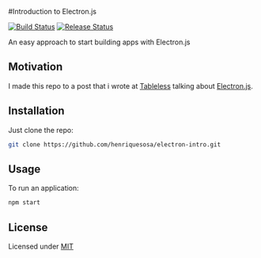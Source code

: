#Introduction to Electron.js

[![Build Status](https://travis-ci.org/henriquesosa/electron-intro.svg)](https://travis-ci.org/henriquesosa/electron-intro)
[![Release Status](https://img.shields.io/github/release/henriquesosa/electron-intro.svg)](https://github.com/henriquesosa/electron-intro/releases)

An easy approach to start building apps with Electron.js

## Motivation

I made this repo to a post that i wrote at [Tableless](http://tableless.com.br/introducao-ao-electron/) talking about [Electron.js](http://electron.atom.io/).

## Installation

Just clone the repo:

```bash
git clone https://github.com/henriquesosa/electron-intro.git
```

## Usage

To run an application:

```bash
npm start
```

## License

Licensed under [MIT](https://github.com/henriquesosa/electron-intro/blob/master/LICENSE)
